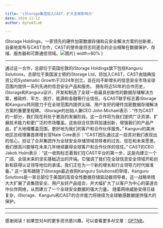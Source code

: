 ```yaml
---

title: 'iStorage集团加入CAST，扩大全球影响力'
date: 2024-11-12
author: ByteAILab

---
```


iStorage Holdings，一家领先的硬件加密数据存储和云安全解决方案的创新者，自豪地宣布与CAST合作，CAST的使命是将志同道合的企业相聚在数据保护、存储、服务器和可靠通信领域。![图片](https://ai-techpark.com/wp-content/uploads/2024/11/iStorage-960x540.jpg){ width=60% }

---

通过这一合作，总部位于英国伦敦的iStorage Holdings旗下包括Kanguru Solutions，总部位于美国波士顿的iStorage Ltd，将加入CAST。CAST由瑞典投资公司Systematic Growth于2024年创立，旨在向不断增长的信息安全市场全球范围内提供一系列先进的信息安全产品和服务。
拥有将近50年的合作历史，iStorage和Kanguru设计、开发和制造了全球一些最具创新性的数据存储解决方案，被政府、军方、医疗、能源和金融等行业信任。与CAST联手标志着iStorage和Kanguru共同致力于在全球范围内提供尖端、用户友好的硬件加密数据存储解决方案的重要里程碑。
iStorage的创始人兼CEO John Michael表示：“作为CAST的一部分，我们现在将处于更高的发展阶段。这一合作将为我们提供广泛资源、扩展技术能力和更广泛的市场覆盖。这些综合优势将加速创新，增强我们的产品产品，扩大地理覆盖范围，更好地为我们的客户和合作伙伴服务。”
Kanguru的美洲地区总经理兼首席增长官Nate Cote表示：“CAST团队通过这一投资对我们表现出的信心，验证了合并集团作为全球安全存储领域领导者的过去、现在和未来愿景。我们很高兴能够在未来几年继续赢得全球客户和合作伙伴的信任。”
CAST的CEO Jakob Holm表示：“这一收购标志着我们在CAST平台的第一步，这是向建立一个广阔、全球未来的坚实基础迈出的开端。它强调了我们在全球信息安全领域开拓创新和获得认证领导地位的承诺。我们正在为一个新的增长和行业领导力时代做准备。”
这一宣布跟随了iStorage最近收购Kanguru Solutions的举措，Kanguru Solutions是一家总部位于美国的高安全性数据存储驱动器领导者。这一战略举措大大扩展了该集团安全、用户友好产品组合，并大幅扩大了以客户为中心的渠道合作伙伴网络，从而建立了一个全球安全数据的强大力量。
随着网络威胁变得日益复杂，iStorage、Kanguru和CAST的合并能力将继续为全球敏感数据提供强大的保护。

---
---
感谢阅读！如果您对AI的更多资讯感兴趣，可以查看更多AI文章：[GPTNB](https://gptnb.com)。